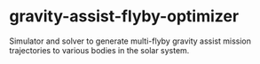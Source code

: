 # gravity-assist-flyby-optimizer
Simulator and solver to generate multi-flyby gravity assist mission trajectories to various bodies in the solar system.
